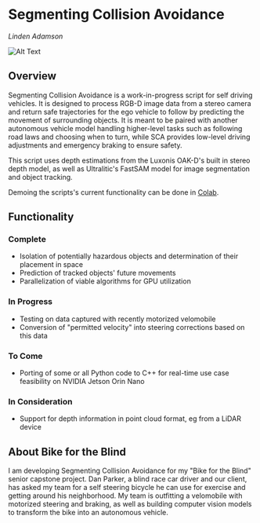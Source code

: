 # Segmenting Collision Avoidance
_Linden Adamson_

![Alt Text](https://github.com/LindenAdamson/SegmentingCollisionAvoidance/blob/main/scripts/gifs/cd_rt.gif)

## Overview
Segmenting Collision Avoidance is a work-in-progress script for self driving vehicles. It is designed to process RGB-D image data from a stereo camera and return safe trajectories for the ego vehicle to follow by predicting the movement of surrounding objects. It is meant to be paired with another autonomous vehicle model handling higher-level tasks such as following road laws and choosing when to turn, while SCA provides low-level driving adjustments and emergency braking to ensure safety.

This script uses depth estimations from the Luxonis OAK-D's built in stereo depth model, as well as Ultralitic's FastSAM model for image segmentation and object tracking.

Demoing the scripts's current functionality can be done in [Colab](https://colab.research.google.com/drive/1RuYl2oYogi_rdPMVeIv6bfQhAwWUqGbg?usp=sharing).
## Functionality
### Complete
- Isolation of potentially hazardous objects and determination of their placement in space
- Prediction of tracked objects' future movements
- Parallelization of viable algorithms for GPU utilization
### In Progress
- Testing on data captured with recently motorized velomobile
- Conversion of "permitted velocity" into steering corrections based on this data
### To Come
- Porting of some or all Python code to C++ for real-time use case feasibility on NVIDIA Jetson Orin Nano
### In Consideration
- Support for depth information in point cloud format, eg from a LiDAR device 
## About Bike for the Blind
I am developing Segmenting Collision Avoidance for my "Bike for the Blind" senior capstone project. Dan Parker, a blind race car driver and our client, has asked my team for a self steering bicycle he can use for exercise and getting around his neighborhood. My team is outfitting a velomobile with motorized steering and braking, as well as building computer vision models to transform the bike into an autonomous vehicle. 

